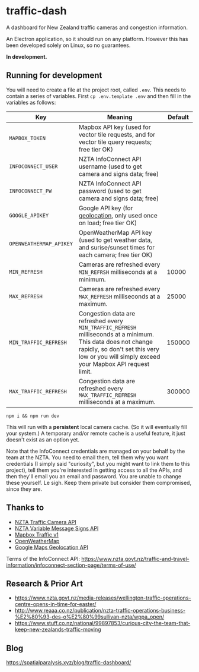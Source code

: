 # traffic-dash

A dashboard for New Zealand traffic cameras and congestion information.

An Electron application, so it should run on any platform. However this has been developed solely on Linux, so no guarantees.

**In development.**

## Running for development

You will need to create a file at the project root, called `.env`. This needs to contain a series of variables. First `cp .env.template .env` and then fill in the variables as follows:

| Key                     	| Meaning                                                                                                                                                                                                     	| Default 	|
|-------------------------	|-------------------------------------------------------------------------------------------------------------------------------------------------------------------------------------------------------------	|---------	|
| `MAPBOX_TOKEN`          	| Mapbox API key (used for vector tile requests, and for vector tile query requests; free tier OK)                                                                                                            	|         	|
| `INFOCONNECT_USER`      	| NZTA InfoConnect API username (used to get camera and signs data; free)                                                                                                                                     	|         	|
| `INFOCONNECT_PW`        	| NZTA InfoConnect API password (used to get camera and signs data; free)                                                                                                                                     	|         	|
| `GOOGLE_APIKEY`         	| Google API key (for [geolocation](https://developers.google.com/maps/documentation/geolocation/intro), only used once on load; free tier OK)                                                                                                                                      	|         	|
| `OPENWEATHERMAP_APIKEY` 	| OpenWeatherMap API key (used to get weather data, and surise/sunset times for each camera; free tier OK)                                                                                                    	|         	|
| `MIN_REFRESH`           	| Cameras are refreshed every `MIN_REFRSH` milliseconds at a minimum.                                                                                                                                         	| 10000   	|
| `MAX_REFRESH`           	| Cameras are refreshed every `MAX_REFRESH` milliseconds at a maximum.                                                                                                                                        	| 25000   	|
| `MIN_TRAFFIC_REFRESH`   	| Congestion data are refreshed every `MIN_TRAFFIC_REFRESH` milliseconds at a minimum. This data does not change rapidly, so don't set this very low or you will simply exceed your Mapbox API request limit. 	| 150000  	|
| `MAX_TRAFFIC_REFRESH`   	| Congestion data are refreshed every `MAX_TRAFFIC_REFRESH` milliseconds at a maximum.                                                                                                                        	| 300000  	|

`npm i && npm run dev`

This will run with a **persistent** local camera cache. (So it will eventually fill your system.) A temporary and/or remote cache is a useful feature, it just doesn't exist as an option yet.

Note that the InfoConnect credentials are managed on your behalf by the team at the NZTA. You need to email them, tell them why you want credentials (I simply said "curiosity", but you might want to link them to this project), tell them you're interested in getting access to all the APIs, and then they'll email you an email and password. You are unable to change these yourself. Le sigh. Keep them private but consider them compromised, since they are.

## Thanks to

- [NZTA Traffic Camera API](https://www.nzta.govt.nz/traffic-and-travel-information/infoconnect-section-page/about-the-apis/traffic-cameras/)
- [NZTA Variable Message Signs API](https://www.nzta.govt.nz/traffic-and-travel-information/infoconnect-section-page/about-the-apis/auckland-traffic-api/)
- [Mapbox Traffic v1](https://www.mapbox.com/vector-tiles/mapbox-traffic-v1/)
- [OpenWeatherMap](https://openweathermap.org/)
- [Google Maps Geolocation API](https://developers.google.com/maps/documentation/geolocation/intro)

Terms of the InfoConnect API: https://www.nzta.govt.nz/traffic-and-travel-information/infoconnect-section-page/terms-of-use/

## Research & Prior Art

- https://www.nzta.govt.nz/media-releases/wellington-traffic-operations-centre-opens-in-time-for-easter/
- http://www.reaaa.co.nz/publication/nzta-traffic-operations-business-%E2%80%93-des-o%E2%80%99sullivan-nzta/wppa_open/
- https://www.stuff.co.nz/national/99897853/curious-city-the-team-that-keep-new-zealands-traffic-moving

## Blog

https://spatialparalysis.xyz/blog/traffic-dashboard/
